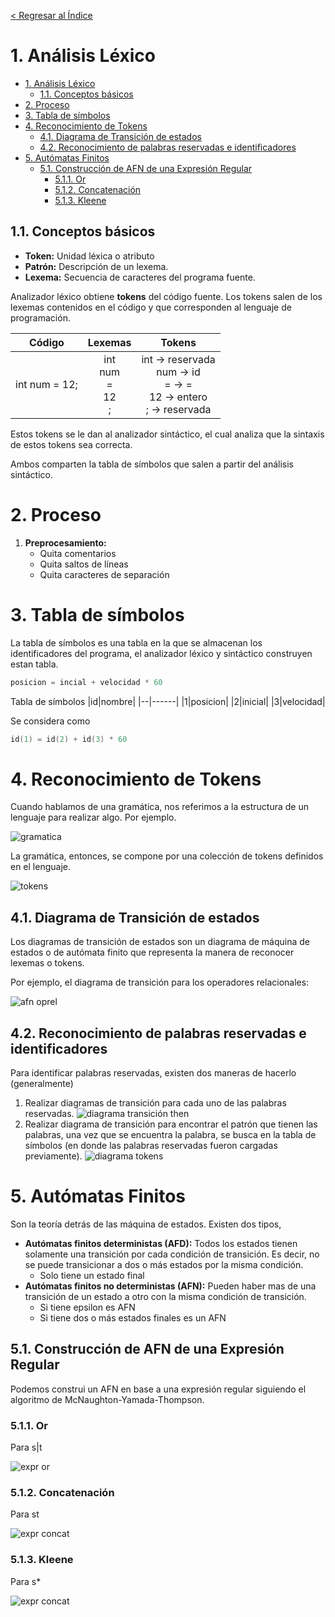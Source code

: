 [< Regresar al Índice](README.md)

# 1. Análisis Léxico

- [1. Análisis Léxico](#1-análisis-léxico)
  - [1.1. Conceptos básicos](#11-conceptos-básicos)
- [2. Proceso](#2-proceso)
- [3. Tabla de símbolos](#3-tabla-de-símbolos)
- [4. Reconocimiento de Tokens](#4-reconocimiento-de-tokens)
  - [4.1. Diagrama de Transición de estados](#41-diagrama-de-transición-de-estados)
  - [4.2. Reconocimiento de palabras reservadas e identificadores](#42-reconocimiento-de-palabras-reservadas-e-identificadores)
- [5. Autómatas Finitos](#5-autómatas-finitos)
  - [5.1. Construcción de AFN de una Expresión Regular](#51-construcción-de-afn-de-una-expresión-regular)
    - [5.1.1. Or](#511-or)
    - [5.1.2. Concatenación](#512-concatenación)
    - [5.1.3. Kleene](#513-kleene)


## 1.1. Conceptos básicos
- **Token:** Unidad léxica o atributo
- **Patrón:** Descripción de un lexema.
- **Lexema:** Secuencia de caracteres del programa fuente.

Analizador léxico obtiene **tokens** del código fuente. Los tokens salen de los lexemas contenidos en el código y que corresponden al lenguaje de programación.

|Código|Lexemas|Tokens|
|:--:|:--:|:--:|
|int num = 12;|int <br/> num <br/> =<br/> 12<br/>; | int -> reservada <br/>num -> id<br/>= -> =<br/>12 -> entero<br/>; -> reservada

Estos tokens se le dan al analizador sintáctico, el cual analiza que la sintaxis de estos tokens sea correcta.

Ambos comparten la tabla de símbolos que salen a partir del análisis sintáctico.

# 2. Proceso
1. **Preprocesamiento:** 
    - Quita comentarios
    - Quita saltos de líneas
    - Quita caracteres de separación

# 3. Tabla de símbolos
La tabla de símbolos es una tabla en la que se almacenan los identificadores del programa, el analizador léxico y sintáctico construyen estan tabla.

```c
posicion = incial + velocidad * 60
```
Tabla de símbolos
|id|nombre|
|--|------|
|1|posicion|
|2|inicial|
|3|velocidad|

Se considera como   

```c
id(1) = id(2) + id(3) * 60
```

# 4. Reconocimiento de Tokens
Cuando hablamos de una gramática, nos referimos a la estructura de un lenguaje para realizar algo. Por ejemplo.

![gramatica](assets/gramatica-if.png)

La gramática, entonces, se compone por una colección de tokens definidos en el lenguaje.

![tokens](assets/tokens-l.png)


## 4.1. Diagrama de Transición de estados
Los diagramas de transición de estados son un diagrama de máquina de estados o de autómata finito que representa la manera de reconocer lexemas o tokens.

Por ejemplo, el diagrama de transición para los operadores relacionales:

![afn oprel](assets/afn-oprel.png)

## 4.2. Reconocimiento de palabras reservadas e identificadores
Para identificar palabras reservadas, existen dos maneras de hacerlo (generalmente)

1. Realizar diagramas de transición para cada uno de las palabras reservadas.
![diagrama transición then](assets/diagrama-then.png)
2. Realizar diagrama de transición para encontrar el patrón que tienen las palabras, una vez que se encuentra la palabra, se busca en la tabla de símbolos (en donde las palabras reservadas fueron cargadas previamente).
![diagrama tokens](assets/transicion-tabla-simbolos.png)

# 5. Autómatas Finitos

Son la teoría detrás de las máquina de estados. Existen dos tipos, 

- **Autómatas finitos deterministas (AFD):** Todos los estados tienen solamente una transición por cada condición de transición. Es decir, no se puede transicionar a dos o más estados por la misma condición.
    - Solo tiene un estado final
- **Autómatas finitos no deterministas (AFN):** Pueden haber mas de una transición de un estado a otro con la misma condición de transición. 
    - Si tiene epsilon es AFN
    - Si tiene dos o más estados finales es un AFN

## 5.1. Construcción de AFN de una Expresión Regular
Podemos construi un AFN en base a una expresión regular siguiendo el algoritmo de McNaughton-Yamada-Thompson.
### 5.1.1. Or
Para s|t

![expr or](./assets/afn-or.png)

### 5.1.2. Concatenación
Para st

![expr concat](./assets/afn-concat.png)


### 5.1.3. Kleene
Para s*

![expr concat](./assets/afn-kleene.png)
